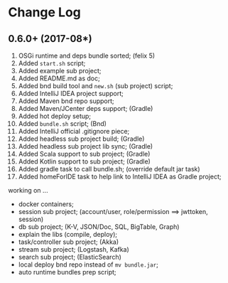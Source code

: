 Change Log
==========

0.6.0+ (2017-08*)
-----------------
1. OSGi runtime and deps bundle sorted; (felix 5)
2. Added `start.sh` script;
3. Added example sub project;
4. Added README.md as doc;
5. Added bnd build tool and `new.sh` (sub project) script;
6. Added IntelliJ IDEA project support;
7. Added Maven bnd repo support;
8. Added Maven/JCenter deps support; (Gradle)
9. Added hot deploy setup;
10. Added `bundle.sh` script; (Bnd)
11. Added IntelliJ official .gitignore piece;
12. Added headless sub project build; (Gradle)
13. Added headless sub project lib sync; (Gradle)
14. Added Scala support to sub project; (Gradle)
15. Added Kotlin support to sub project; (Gradle)
16. Added gradle task to call bundle.sh; (override default jar task)
17. Added homeForIDE task to help link to IntelliJ IDEA as Gradle project;

working on ...

* docker containers;
* session sub project; (account/user, role/permission ==> jwttoken, session)
* db sub project; (K-V, JSON/Doc, SQL, BigTable, Graph)
* explain the libs (compile, deploy);
* task/controller sub project; (Akka)
* stream sub project; (Logstash, Kafka)
* search sub project; (ElasticSearch)
* local deploy bnd repo instead of `mv bundle.jar`;
* auto runtime bundles prep script;
